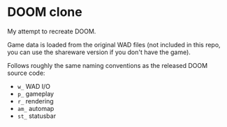 # DOOM clone

My attempt to recreate DOOM.

Game data is loaded from the original WAD files
(not included in this repo, you can use the shareware version
if you don't have the game).

Follows roughly the same naming conventions as the released DOOM source
code:
 - `w_`  WAD I/O
 - `p_`  gameplay
 - `r_`  rendering
 - `am_` automap
 - `st_` statusbar
